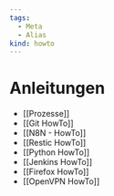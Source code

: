 ```yaml
---
tags:
  - Meta
  - Alias
kind: howto
---
```

# Anleitungen

* [[Prozesse]]
* [[Git HowTo]]
* [[N8N - HowTo]]
* [[Restic HowTo]]
* [[Python HowTo]]
* [[Jenkins HowTo]]
* [[Firefox HowTo]]
* [[OpenVPN HowTo]]
